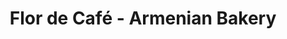 ---
title: "Flor de Café - Armenian Bakery"
url: /glendale/flor-de-cafe-armenian-bakery/
shop: bakery
---